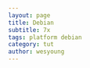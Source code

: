 ```yaml
---
layout: page
title: Debian
subtitle: 7x
tags: platform debian
category: tut
author: wesyoung
---
```

